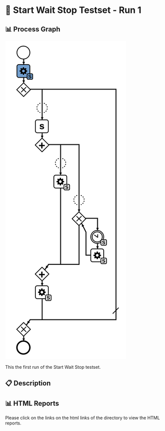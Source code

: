 # 🧪 Start Wait Stop Testset - Run 1

## 📊 Process Graph

![Process Diagram](https://raw.githubusercontent.com/ylkhayat/smart-socket-service/main/docs/testsets/start-wait-stop/start-wait-stop.svg)

This the first run of the Start Wait Stop testset.

## 📋 Description

## 📊 HTML Reports

Please click on the links on the html links of the directory to view the HTML reports.
